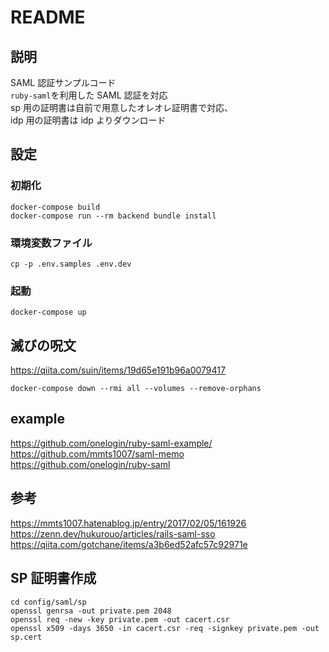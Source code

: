 # README

## 説明

SAML 認証サンプルコード<br>
`ruby-saml`を利用した SAML 認証を対応<br>
sp 用の証明書は自前で用意したオレオレ証明書で対応、<br>
idp 用の証明書は idp よりダウンロード<br>

## 設定

### 初期化

```
docker-compose build
docker-compose run --rm backend bundle install
```

### 環境変数ファイル

```
cp -p .env.samples .env.dev
```

### 起動

```
docker-compose up
```

## 滅びの呪文

https://qiita.com/suin/items/19d65e191b96a0079417

```
docker-compose down --rmi all --volumes --remove-orphans
```

## example

https://github.com/onelogin/ruby-saml-example/<br>
https://github.com/mmts1007/saml-memo<br>
https://github.com/onelogin/ruby-saml<br>

## 参考

https://mmts1007.hatenablog.jp/entry/2017/02/05/161926<br>
https://zenn.dev/hukurouo/articles/rails-saml-sso<br>
https://qiita.com/gotchane/items/a3b6ed52afc57c92971e<br>

## SP 証明書作成

```
cd config/saml/sp
openssl genrsa -out private.pem 2048
openssl req -new -key private.pem -out cacert.csr
openssl x509 -days 3650 -in cacert.csr -req -signkey private.pem -out sp.cert
```
